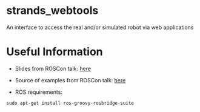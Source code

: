 strands_webtools
================

An interface to access the real and/or simulated robot via web applications


# Useful Information

 * Slides from ROSCon talk: [here](https://speakerdeck.com/baalexander/introduction-to-robot-web-tools)

 * Source of examples from ROSCon talk: [here](https://github.com/baalexander/roscon2013-examples)

 * ROS requirements: 
```
sudo apt-get install￼ros-groovy-rosbridge-suite
```

